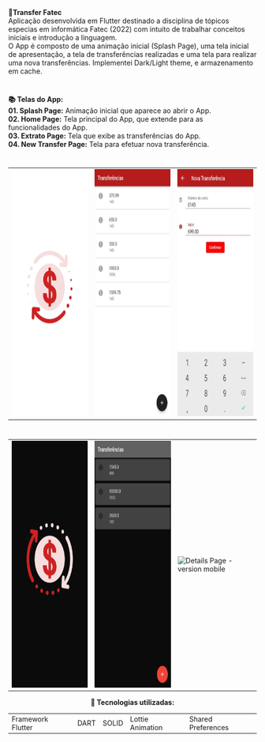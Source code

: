 <div> 
  <strong>💸Transfer Fatec</strong>
</div>

<div>
Aplicação desenvolvida em Flutter destinado a disciplina de tópicos especias em informática Fatec (2022) com intuito de trabalhar conceitos iniciais e introdução a linguagem. 
</div>  
  
<div>  
  O App é composto de uma animação inicial (Splash Page), uma tela inicial de apresentação, a tela de transferências realizadas e uma tela para realizar uma nova transferências. Implementei Dark/Light theme, e armazenamento em cache.
</div>

  #
<div align="left"> 
  <strong>📚 Telas do App:</strong>
</div>

<div align="left"> 
   <strong>01. Splash Page:</strong> Animação inicial que aparece ao abrir o App.
</div>
<div align="left">  
   <strong>02. Home Page:</strong> Tela principal do App, que extende para as funcionalidades do App.
</div>
<div align="left"> 
   <strong>03. Extrato Page:</strong> Tela que exibe as transferências do App.
</div>
<div align="left"> 
   <strong>04. New Transfer Page:</strong> Tela para efetuar nova transferência.
</div>  

  #

  <table align="center">
  <tr>
    <td>
      <img src="https://github.com/AndreWar10/topicos-especiais-fatec-2-2022/blob/master/aula1/assets/splash_light.jpeg" alt="Search - version mobile" height="500px">
    </td>
    <td>
      <img src="https://github.com/AndreWar10/topicos-especiais-fatec-2-2022/blob/master/aula1/assets/trans_light.jpeg" alt="Details Page - version mobile" height="500px">
    </td>
    <td>
      <img src="https://github.com/AndreWar10/topicos-especiais-fatec-2-2022/blob/master/aula1/assets/newtransf_light.jpeg" alt="Details Page - version mobile" height="500px">
    </td>
     
  </table>
  
#
  
  <table align="center">
  <tr>
    <td>
      <img src="https://github.com/AndreWar10/topicos-especiais-fatec-2-2022/blob/master/aula1/assets/splash_dark.jpeg" alt="Details Page - version mobile" height="500px">
    </td>
    <td>
      <img src="https://github.com/AndreWar10/topicos-especiais-fatec-2-2022/blob/master/aula1/assets/transf_dark.jpeg" alt="Details Page - version mobile" height="500px">
    </td>
    <td>
      <img src="" alt="Details Page - version mobile" height="500px">
    </td>
    
  </table>
    
<div align="center">  
  <strong> 💼 Tecnologias utilizadas: </strong>
</div>   

<table align="center">
 <tr>
  <td>Framework Flutter</td>  
  <td>DART</td>
  <td>SOLID</td>
  <td>Lottie Animation</td>
  <td>Shared Preferences</td>
 </tr>
</table>
